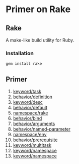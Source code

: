 # Primer on Rake

## Rake

A make-like build utility for Ruby.

### Installation

```
gem install rake
```

## Primer

1. [keyword/task](keyword/task/Rakefile)
2. [behavior/definition](behavior/definition/Rakefile)
3. [keyword/desc](keyword/desc/Rakefile)
4. [behavior/default](behavior/default/Rakefile)
5. [namespace/rake](namespace/rake/Rakefile)
6. [behavior/bind](behavior/bind/Rakefile)
7. [behavior/arguments](behavior/arguments/Rakefile)
8. [behavior/named-parameter](behavior/named-parameter/Rakefile)
9. [namespace/env](namespace/env/Rakefile)
10. [behavior/prerequisite](behaviour/prerequisite/Rakefile)
11. [keyword/multitask](keyword/multitask/Rakefile)
12. [keyword/namespace](keyword/namespace/Rakefile)
13. [keyword/namespace](behavior/rakelib/Rakefile)
